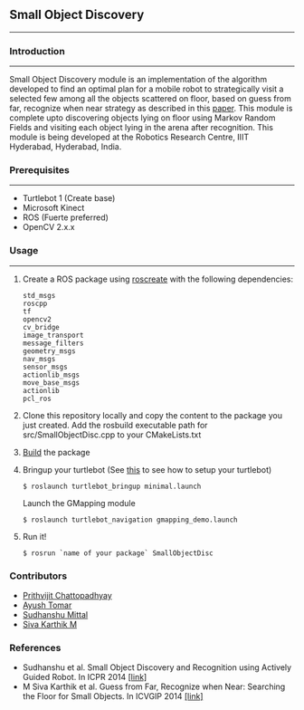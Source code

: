 ## Small Object Discovery
-------------------------

### Introduction
------------------------
Small Object Discovery module is an implementation of the algorithm developed to find an optimal plan for a mobile robot to strategically visit a selected few among all the objects scattered on floor, based on guess from far, recognize when near strategy as described in this [paper](http://robotics.iiit.ac.in/uploads/Main/Publications/Siva_etal_ICVGIP_14.pdf). This module is complete upto discovering objects lying on floor using Markov Random Fields and visiting each object lying in the arena after recognition. This module is being developed at the Robotics Research Centre, IIIT Hyderabad, Hyderabad, India.

### Prerequisites
------------------------
* Turtlebot 1 (Create base)
* Microsoft Kinect
* ROS (Fuerte preferred)
* OpenCV 2.x.x

### Usage
---------------------------

1. Create a ROS package using [roscreate](http://wiki.ros.org/ROS/Tutorials/CreatingPackage) with the following dependencies:
	```
	std_msgs
	roscpp
	tf
	opencv2
	cv_bridge
	image_transport
	message_filters
	geometry_msgs
	nav_msgs
	sensor_msgs
	actionlib_msgs
	move_base_msgs
	actionlib
	pcl_ros
	```

2. Clone this repository locally and copy the content to the package you just created. Add the rosbuild executable path for src/SmallObjectDisc.cpp to your CMakeLists.txt

3. [Build](http://wiki.ros.org/ROS/Tutorials/BuildingPackages) the package

4. Bringup your turtlebot (See [this](http://wiki.ros.org/Robots/TurtleBot) to see how to setup your turtlebot)
	```
	$ roslaunch turtlebot_bringup minimal.launch
	```
	Launch the GMapping module
	```
	$ roslaunch turtlebot_navigation gmapping_demo.launch
	```

5. Run it!
	```
	$ rosrun `name of your package` SmallObjectDisc
	```

### Contributors
* [Prithvijit Chattopadhyay](https://github.com/prithvijit)
* [Ayush Tomar](https://github.com/ayushtomar)
* [Sudhanshu Mittal](https://in.linkedin.com/pub/sudhanshu-mittal/57/786/aa2)
* [Siva Karthik M](https://in.linkedin.com/in/msivak) 

### References
* Sudhanshu et al. Small Object Discovery and Recognition using Actively Guided Robot. In ICPR 2014 [[link]](http://robotics.iiit.ac.in/uploads/Main/Publications/Sudhanshu_etal_ICPR_14.pdf)
* M Siva Karthik et al. Guess from Far, Recognize when Near: Searching the Floor for Small Objects. In ICVGIP 2014 [[link]](http://robotics.iiit.ac.in/uploads/Main/Publications/Siva_etal_ICVGIP_14.pdf)

